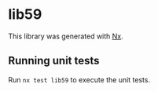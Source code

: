 # lib59

This library was generated with [Nx](https://nx.dev).

## Running unit tests

Run `nx test lib59` to execute the unit tests.
